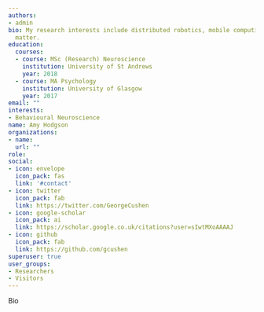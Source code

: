 ```yaml
---
authors:
- admin
bio: My research interests include distributed robotics, mobile computing and programmable
  matter.
education:
  courses:
  - course: MSc (Research) Neuroscience
    institution: University of St Andrews
    year: 2018
  - course: MA Psychology
    institution: University of Glasgow
    year: 2017
email: ""
interests:
- Behavioural Neuroscience
name: Amy Hodgson
organizations:
- name: 
  url: ""
role: 
social:
- icon: envelope
  icon_pack: fas
  link: '#contact'
- icon: twitter
  icon_pack: fab
  link: https://twitter.com/GeorgeCushen
- icon: google-scholar
  icon_pack: ai
  link: https://scholar.google.co.uk/citations?user=sIwtMXoAAAAJ
- icon: github
  icon_pack: fab
  link: https://github.com/gcushen
superuser: true
user_groups:
- Researchers
- Visitors
---
```


Bio